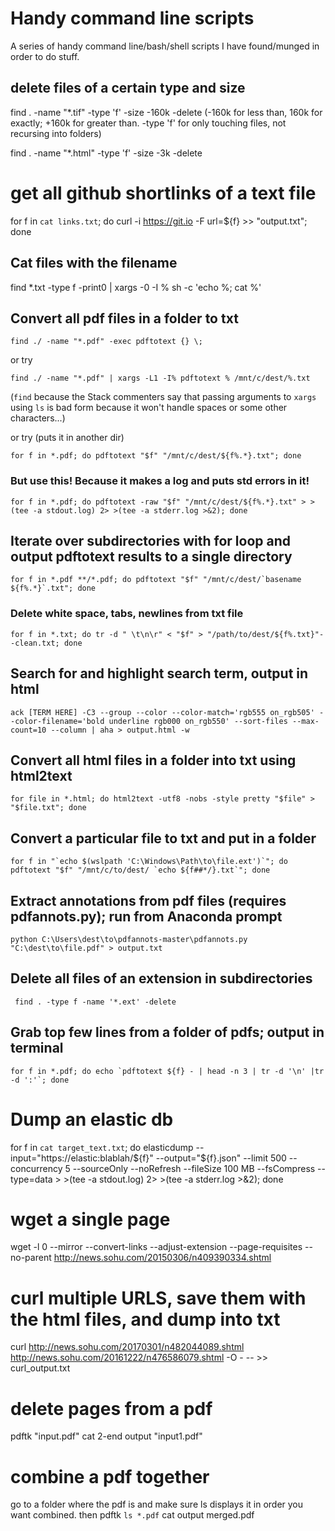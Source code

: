 # Handy command line scripts
A series of handy command line/bash/shell scripts I have found/munged in order to do stuff. 

## delete files of a certain type and size
find . -name "*.tif" -type 'f' -size -160k -delete
(-160k for less than, 160k for exactly; +160k for greater than. -type 'f' for only touching files, not recursing into folders)

find . -name "*.html" -type 'f' -size -3k -delete

# get all github shortlinks of a text file
for f in `cat links.txt`; do curl -i https://git.io -F url=${f} >> "output.txt"; done

## Cat files with the filename
find *.txt -type f -print0 | xargs -0 -I % sh -c 'echo %; cat %'

## Convert all pdf files in a folder to txt
```
find ./ -name "*.pdf" -exec pdftotext {} \;
```

or try
```
find ./ -name "*.pdf" | xargs -L1 -I% pdftotext % /mnt/c/dest/%.txt
```
(`find` because the Stack commenters say that passing arguments to `xargs` using `ls` is bad form because it won't handle spaces or some other characters...)

or try (puts it in another dir)
```
for f in *.pdf; do pdftotext "$f" "/mnt/c/dest/${f%.*}.txt"; done
```

### But use this! Because it makes a log and puts std errors in it!
```
for f in *.pdf; do pdftotext -raw "$f" "/mnt/c/dest/${f%.*}.txt" > >(tee -a stdout.log) 2> >(tee -a stderr.log >&2); done
```

## Iterate over subdirectories with for loop and output pdftotext results to a single directory
```
for f in *.pdf **/*.pdf; do pdftotext "$f" "/mnt/c/dest/`basename ${f%.*}`.txt"; done
```

### Delete white space, tabs, newlines from txt file
```
for f in *.txt; do tr -d " \t\n\r" < "$f" > "/path/to/dest/${f%.txt}"--clean.txt; done
```

## Search for and highlight search term, output in html
```
ack [TERM HERE] -C3 --group --color --color-match='rgb555 on_rgb505' --color-filename='bold underline rgb000 on_rgb550' --sort-files --max-count=10 --column | aha > output.html -w
```

## Convert all html files in a folder into txt using html2text
```
for file in *.html; do html2text -utf8 -nobs -style pretty "$file" > "$file.txt"; done
```

## Convert a particular file to txt and put in a folder
```
for f in "`echo $(wslpath 'C:\Windows\Path\to\file.ext')`"; do pdftotext "$f" "/mnt/c/to/dest/ `echo ${f##*/}.txt`"; done
```

## Extract annotations from pdf files (requires pdfannots.py); run from Anaconda prompt
```
python C:\Users\dest\to\pdfannots-master\pdfannots.py "C:\dest\to\file.pdf" > output.txt
```

## Delete all files of an extension in subdirectories
```
 find . -type f -name '*.ext' -delete
```

## Grab top few lines from a folder of pdfs; output in terminal

```
for f in *.pdf; do echo `pdftotext ${f} - | head -n 3 | tr -d '\n' |tr -d ':'`; done
```

# Dump an elastic db
for f in `cat target_text.txt`; do elasticdump --input="https://elastic:blablah/${f}" --output="${f}.json" --limit 500 --concurrency 5 --sourceOnly --noRefresh --fileSize 100 MB --fsCompress --type=data > >(tee -a stdout.log) 2> >(tee -a stderr.log >&2); done


# wget a single page 
wget -l 0 --mirror --convert-links --adjust-extension --page-requisites --no-parent http://news.sohu.com/20150306/n409390334.shtml

# curl multiple URLS, save them with the html files, and dump into txt
curl http://news.sohu.com/20170301/n482044089.shtml http://news.sohu.com/20161222/n476586079.shtml -O - -- >> curl_output.txt


# delete pages from a pdf
pdftk "input.pdf" cat 2-end output "input1.pdf"

# combine a pdf together
go to a folder where the pdf is and make sure ls displays it in order you want combined. then 
pdftk `ls *.pdf` cat output merged.pdf